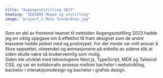 ```yaml
---
title: "Avgangsutstilling 2023"
heading: "IDG3800 Mappe og utstilling"
image: "project_2_Mons Stenbråten.jpg"
---
```


Som en del av frontend-teamet til nettsiden Avgangsutstilling 2023 hadde jeg en viktig oppgave om å effektivt få fram designet som de andre klassene hadde jobbet med og prototypet. For det meste var mitt ansvar å fikse oppsettet, utseendet og animasjonene på enkelte av sidene slik at siden skulle være så brukervennlig som mulig.
<br/> 
Siden ble utviklet med teknologiene Next.js, TypeScript, MDX og Tailwind CSS, og var en kollaborativ prosess mellom bachelor i webutvikling, bachelor i interaksjonsdesign og bachelor i grafisk design.
